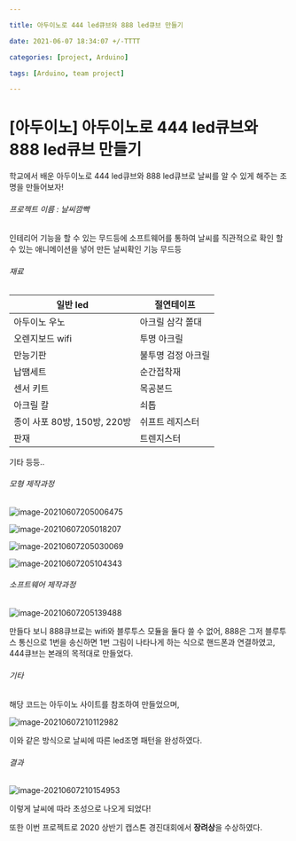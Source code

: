 ```yaml
---

title: 아두이노로 444 led큐브와 888 led큐브 만들기

date: 2021-06-07 18:34:07 +/-TTTT

categories: [project, Arduino]

tags: [Arduino, team project] 

---
```


# [아두이노] 아두이노로 444 led큐브와 888 led큐브 만들기



학교에서 배운 아두이노로 444 led큐브와 888 led큐브로 날씨를 알 수 있게 해주는 조명을 만들어보자!



###### 프로젝트 이름 : 날씨깜빡

인테리어 기능을 할 수 있는 무드등에 소프트웨어를 통하여 날씨를 직관적으로 확인 할 수 있는 애니메이션을 넣어 만든 날씨확인 기능 무드등



###### 재료

| 일반 led                     | 절연테이프         |
| ---------------------------- | ------------------ |
| 아두이노 우노                | 아크릴 삼각 쫄대   |
| 오렌지보드 wifi              | 투명 아크릴        |
| 만능기판                     | 불투명 검정 아크릴 |
| 납땜세트                     | 순간접착재         |
| 센서 키트                    | 목공본드           |
| 아크릴 칼                    | 쇠톱               |
| 종이 사포 80방, 150방, 220방 | 쉬프트 레지스터    |
| 판재                         | 트렌지스터         |

기타 등등..



###### 모형 제작과정

![image-20210607205006475](C:\Users\kikip\AppData\Roaming\Typora\typora-user-images\image-20210607205006475.png)

![image-20210607205018207](C:\Users\kikip\AppData\Roaming\Typora\typora-user-images\image-20210607205018207.png)

![image-20210607205030069](C:\Users\kikip\AppData\Roaming\Typora\typora-user-images\image-20210607205030069.png)

![image-20210607205104343](C:\Users\kikip\AppData\Roaming\Typora\typora-user-images\image-20210607205104343.png)



###### 소프트웨어 제작과정

![image-20210607205139488](C:\Users\kikip\AppData\Roaming\Typora\typora-user-images\image-20210607205139488.png)



만들다 보니 888큐브로는 wifi와 블루투스 모듈을 둘다 쓸 수 없어, 888은 그저 블루투스 통신으로 1번을 송신하면 1번 그림이 나타나게 하는 식으로 핸드폰과 연결하였고, 444큐브는 본래의 목적대로 만들었다.



###### 기타

해당 코드는 아두이노 사이트를 참조하여 만들었으며,

![image-20210607210112982](C:\Users\kikip\AppData\Roaming\Typora\typora-user-images\image-20210607210112982.png)

이와 같은 방식으로 날씨에 따른 led조명 패턴을 완성하였다.



###### 결과

![image-20210607210154953](C:\Users\kikip\AppData\Roaming\Typora\typora-user-images\image-20210607210154953.png)

이렇게 날씨에 따라 초성으로 나오게 되었다!

또한 이번 프로젝트로 2020 상반기 캡스톤 경진대회에서 **장려상**을 수상하였다.



